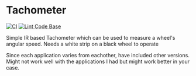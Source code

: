 # Tachometer

[![CI](https://github.com/UnmeshDeshpande/IR_Tachometer/actions/workflows/main.yml/badge.svg)](https://github.com/UnmeshDeshpande/IR_Tachometer/actions/workflows/main.yml)  [![Lint Code Base](https://github.com/UnmeshDeshpande/IR_Tachometer/actions/workflows/super-linter.yml/badge.svg)](https://github.com/UnmeshDeshpande/IR_Tachometer/actions/workflows/super-linter.yml)

Simple IR based Tachometer which can be used to measure a wheel's angular speed. Needs a white strip on a black wheel to operate


Since each application varies from eachother, have included other versions. Might not work well with the applications I had but might work better in your case.
